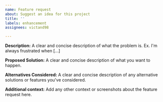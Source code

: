 ```yaml
---
name: Feature request
about: Suggest an idea for this project
title: ''
labels: enhancement
assignees: victand98

---
```


**Description:**
A clear and concise description of what the problem is. Ex. I'm always frustrated when [...]

**Proposed Solution:**
A clear and concise description of what you want to happen.

**Alternatives Considered:**
A clear and concise description of any alternative solutions or features you've considered.

**Additional context:**
Add any other context or screenshots about the feature request here.
